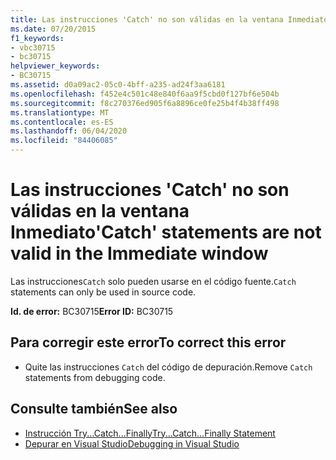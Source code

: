 ```yaml
---
title: Las instrucciones 'Catch' no son válidas en la ventana Inmediato
ms.date: 07/20/2015
f1_keywords:
- vbc30715
- bc30715
helpviewer_keywords:
- BC30715
ms.assetid: d0a09ac2-05c0-4bff-a235-ad24f3aa6181
ms.openlocfilehash: f452e4c501c48e840f6aa9f5cbd0f127bf6e504b
ms.sourcegitcommit: f8c270376ed905f6a8896ce0fe25b4f4b38ff498
ms.translationtype: MT
ms.contentlocale: es-ES
ms.lasthandoff: 06/04/2020
ms.locfileid: "84406085"
---
```

# <a name="catch-statements-are-not-valid-in-the-immediate-window"></a><span data-ttu-id="c5938-102">Las instrucciones 'Catch' no son válidas en la ventana Inmediato</span><span class="sxs-lookup"><span data-stu-id="c5938-102">'Catch' statements are not valid in the Immediate window</span></span>
<span data-ttu-id="c5938-103">Las instrucciones`Catch` solo pueden usarse en el código fuente.</span><span class="sxs-lookup"><span data-stu-id="c5938-103">`Catch` statements can only be used in source code.</span></span>  
  
 <span data-ttu-id="c5938-104">**Id. de error:** BC30715</span><span class="sxs-lookup"><span data-stu-id="c5938-104">**Error ID:** BC30715</span></span>  
  
## <a name="to-correct-this-error"></a><span data-ttu-id="c5938-105">Para corregir este error</span><span class="sxs-lookup"><span data-stu-id="c5938-105">To correct this error</span></span>  
  
- <span data-ttu-id="c5938-106">Quite las instrucciones `Catch` del código de depuración.</span><span class="sxs-lookup"><span data-stu-id="c5938-106">Remove `Catch` statements from debugging code.</span></span>  
  
## <a name="see-also"></a><span data-ttu-id="c5938-107">Consulte también</span><span class="sxs-lookup"><span data-stu-id="c5938-107">See also</span></span>

- [<span data-ttu-id="c5938-108">Instrucción Try...Catch...Finally</span><span class="sxs-lookup"><span data-stu-id="c5938-108">Try...Catch...Finally Statement</span></span>](../language-reference/statements/try-catch-finally-statement.md)
- [<span data-ttu-id="c5938-109">Depurar en Visual Studio</span><span class="sxs-lookup"><span data-stu-id="c5938-109">Debugging in Visual Studio</span></span>](/visualstudio/debugger/debugger-feature-tour)
